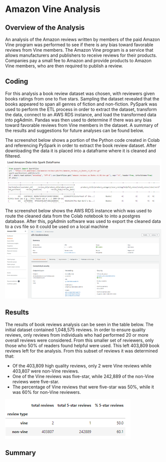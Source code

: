 # Amazon Vine Analysis
## Overview of the Analysis
An analysis of the Amazon reviews written by members of the paid Amazon Vine program was performed to see if there is any bias toward favorable reviews from Vine members. The Amazon Vine program is a service that allows manufacturers and publishers to receive reviews for their products. Companies pay a small fee to Amazon and provide products to Amazon Vine members, who are then required to publish a review.

## Coding
For this analysis a book review dataset was chosen, with reviewers given books ratings from one to five stars.  Sampling the dataset revealed that the books appeared to span all genres of fiction and non-fiction.  PySpark was used to perform the ETL process in order to extract the dataset, transform the data, connect to an AWS RDS instance, and load the transformed data into pgAdmin. Pandas was then used to determine if there was any bias toward favorable reviews from Vine members in the dataset. A summary of the results and suggestions for future analyses can be found below.

The screenshot below shows a portion of the Python code created in Colab and referencing PySpark in order to extract the book review dataset.  After downloading the data it is placed into a dataframe where it is cleaned and filtered.  
![PySpark was used to extract the dataset](screenshots/vine_review2.png)

The screenshot below shows the AWS RDS instance which was used to route the cleaned data from the Colab notebook to into a postgres database.  After this, pgAdmin software was used to export the cleaned data to a cvs file so it could be used on a local machine
![an AWS RDS instance transferred data to pgAdmin](screenshots/vine_review1.png)

## Results
The results of book reviews analysis can be seen in the table below.  The initial dataset contained 1,048,575 reviews.  In order to ensure quality reviews, only reviews from individuals who had performed 20 or more overall reviews were considered.  From this smaller set of reviewers, only those who 50% of readers found helpful were used.  This left 403,809 book reviews left for the analysis.  From this subset of reviews it was determined that:
* Of the 403,809 high quality reviews, only 2 were Vine reviews while 403,807 were non-Vine reviews.
* One of the Vine reviews was five-star, while 242,889 of the non-Vine reviews were five-star.
* The percentage of Vine reviews that were five-star was 50%, while it was 60% for non-Vine reviewers.   

![vine and non-vine reviews for books are compared](screenshots/vine_review3.png)

## Summary
 

